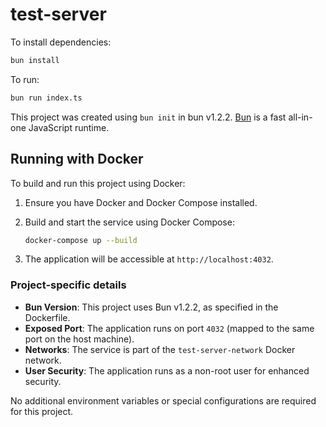 # test-server

To install dependencies:

```bash
bun install
```

To run:

```bash
bun run index.ts
```

This project was created using `bun init` in bun v1.2.2. [Bun](https://bun.sh) is a fast all-in-one JavaScript runtime.

## Running with Docker

To build and run this project using Docker:

1. Ensure you have Docker and Docker Compose installed.
2. Build and start the service using Docker Compose:

   ```bash
   docker-compose up --build
   ```

3. The application will be accessible at `http://localhost:4032`.

### Project-specific details

- **Bun Version**: This project uses Bun v1.2.2, as specified in the Dockerfile.
- **Exposed Port**: The application runs on port `4032` (mapped to the same port on the host machine).
- **Networks**: The service is part of the `test-server-network` Docker network.
- **User Security**: The application runs as a non-root user for enhanced security.

No additional environment variables or special configurations are required for this project.